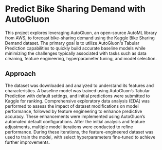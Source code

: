 
# Predict Bike Sharing Demand with AutoGluon

This project explores leveraging AutoGluon, an open-source AutoML library from AWS, to forecast bike-sharing demand using the Kaggle Bike Sharing Demand dataset. The primary goal is to utilize AutoGluon's Tabular Prediction capabilities to quickly build accurate baseline models while minimizing the challenges typically associated with tasks such as data cleaning, feature engineering, hyperparameter tuning, and model selection.




## Approach

The dataset was downloaded and analyzed to understand its features and characteristics. A baseline model was trained using AutoGluon’s Tabular Prediction with default settings, and initial predictions were submitted to Kaggle for ranking.
Comprehensive exploratory data analysis (EDA) was performed to assess the impact of dataset modifications on model performance, followed by feature engineering to enhance predictive accuracy. These enhancements were implemented using AutoGluon’s automated default configurations.
After the initial analysis and feature adjustments, multiple model iterations were conducted to refine performance. During these iterations, the feature-engineered dataset was used to train the model, with select hyperparameters fine-tuned to achieve further improvements.

